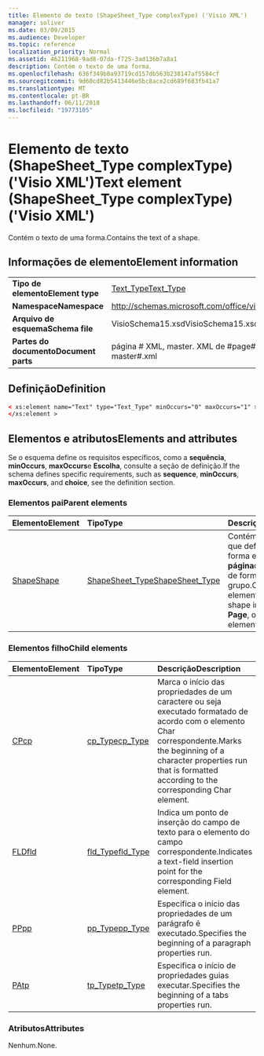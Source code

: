 ```yaml
---
title: Elemento de texto (ShapeSheet_Type complexType) ('Visio XML')
manager: soliver
ms.date: 03/09/2015
ms.audience: Developer
ms.topic: reference
localization_priority: Normal
ms.assetid: 46211968-9ad8-07da-f725-3ad136b7a8a1
description: Contém o texto de uma forma.
ms.openlocfilehash: 636f349b0a93719cd157db563b238147af5584cf
ms.sourcegitcommit: 9d60cd82b5413446e5bc8ace2cd689f683fb41a7
ms.translationtype: MT
ms.contentlocale: pt-BR
ms.lasthandoff: 06/11/2018
ms.locfileid: "19773105"
---
```

# <a name="text-element-shapesheettype-complextype-visio-xml"></a><span data-ttu-id="da2d9-103">Elemento de texto (ShapeSheet_Type complexType) ('Visio XML')</span><span class="sxs-lookup"><span data-stu-id="da2d9-103">Text element (ShapeSheet_Type complexType) ('Visio XML')</span></span>

<span data-ttu-id="da2d9-104">Contém o texto de uma forma.</span><span class="sxs-lookup"><span data-stu-id="da2d9-104">Contains the text of a shape.</span></span>
  
## <a name="element-information"></a><span data-ttu-id="da2d9-105">Informações de elemento</span><span class="sxs-lookup"><span data-stu-id="da2d9-105">Element information</span></span>

|||
|:-----|:-----|
|<span data-ttu-id="da2d9-106">**Tipo de elemento**</span><span class="sxs-lookup"><span data-stu-id="da2d9-106">**Element type**</span></span> <br/> |[<span data-ttu-id="da2d9-107">Text_Type</span><span class="sxs-lookup"><span data-stu-id="da2d9-107">Text_Type</span></span>](text_type-complextypevisio-xml.md) <br/> |
|<span data-ttu-id="da2d9-108">**Namespace**</span><span class="sxs-lookup"><span data-stu-id="da2d9-108">**Namespace**</span></span> <br/> |http://schemas.microsoft.com/office/visio/2012/main  <br/> |
|<span data-ttu-id="da2d9-109">**Arquivo de esquema**</span><span class="sxs-lookup"><span data-stu-id="da2d9-109">**Schema file**</span></span> <br/> |<span data-ttu-id="da2d9-110">VisioSchema15.xsd</span><span class="sxs-lookup"><span data-stu-id="da2d9-110">VisioSchema15.xsd</span></span>  <br/> |
|<span data-ttu-id="da2d9-111">**Partes do documento**</span><span class="sxs-lookup"><span data-stu-id="da2d9-111">**Document parts**</span></span> <br/> |<span data-ttu-id="da2d9-112">página # XML, master. XML de #</span><span class="sxs-lookup"><span data-stu-id="da2d9-112">page#.xml, master#.xml</span></span>  <br/> |
   
## <a name="definition"></a><span data-ttu-id="da2d9-113">Definição</span><span class="sxs-lookup"><span data-stu-id="da2d9-113">Definition</span></span>

```XML
< xs:element name="Text" type="Text_Type" minOccurs="0" maxOccurs="1" >
</xs:element >
```

## <a name="elements-and-attributes"></a><span data-ttu-id="da2d9-114">Elementos e atributos</span><span class="sxs-lookup"><span data-stu-id="da2d9-114">Elements and attributes</span></span>

<span data-ttu-id="da2d9-115">Se o esquema define os requisitos específicos, como a **sequência**, **minOccurs**, **maxOccurs**e **Escolha**, consulte a seção de definição.</span><span class="sxs-lookup"><span data-stu-id="da2d9-115">If the schema defines specific requirements, such as **sequence**, **minOccurs**, **maxOccurs**, and **choice**, see the definition section.</span></span> 
  
### <a name="parent-elements"></a><span data-ttu-id="da2d9-116">Elementos pai</span><span class="sxs-lookup"><span data-stu-id="da2d9-116">Parent elements</span></span>

|<span data-ttu-id="da2d9-117">**Elemento**</span><span class="sxs-lookup"><span data-stu-id="da2d9-117">**Element**</span></span>|<span data-ttu-id="da2d9-118">**Tipo**</span><span class="sxs-lookup"><span data-stu-id="da2d9-118">**Type**</span></span>|<span data-ttu-id="da2d9-119">**Descrição**</span><span class="sxs-lookup"><span data-stu-id="da2d9-119">**Description**</span></span>|
|:-----|:-----|:-----|
|[<span data-ttu-id="da2d9-120">Shape</span><span class="sxs-lookup"><span data-stu-id="da2d9-120">Shape</span></span>](shape-element-shapes_type-complextypevisio-xml.md) <br/> |[<span data-ttu-id="da2d9-121">ShapeSheet_Type</span><span class="sxs-lookup"><span data-stu-id="da2d9-121">ShapeSheet_Type</span></span>](shapesheet_type-complextypevisio-xml.md) <br/> |<span data-ttu-id="da2d9-122">Contém os elementos que definem a uma forma em um **mestre**, **página**ou elemento de forma do grupo.</span><span class="sxs-lookup"><span data-stu-id="da2d9-122">Contains elements that define a shape in a **Master**, **Page**, or group shape element.</span></span>  <br/> |
   
### <a name="child-elements"></a><span data-ttu-id="da2d9-123">Elementos filho</span><span class="sxs-lookup"><span data-stu-id="da2d9-123">Child elements</span></span>

|<span data-ttu-id="da2d9-124">**Elemento**</span><span class="sxs-lookup"><span data-stu-id="da2d9-124">**Element**</span></span>|<span data-ttu-id="da2d9-125">**Tipo**</span><span class="sxs-lookup"><span data-stu-id="da2d9-125">**Type**</span></span>|<span data-ttu-id="da2d9-126">**Descrição**</span><span class="sxs-lookup"><span data-stu-id="da2d9-126">**Description**</span></span>|
|:-----|:-----|:-----|
|[<span data-ttu-id="da2d9-127">CP</span><span class="sxs-lookup"><span data-stu-id="da2d9-127">cp</span></span>](cp-element-text_type-complextypevisio-xml.md) <br/> |[<span data-ttu-id="da2d9-128">cp_Type</span><span class="sxs-lookup"><span data-stu-id="da2d9-128">cp_Type</span></span>](cp_type-complextypevisio-xml.md) <br/> |<span data-ttu-id="da2d9-129">Marca o início das propriedades de um caractere ou seja executado formatado de acordo com o elemento Char correspondente.</span><span class="sxs-lookup"><span data-stu-id="da2d9-129">Marks the beginning of a character properties run that is formatted according to the corresponding Char element.</span></span>  <br/> |
|[<span data-ttu-id="da2d9-130">FLD</span><span class="sxs-lookup"><span data-stu-id="da2d9-130">fld</span></span>](fld-element-text_type-complextypevisio-xml.md) <br/> |[<span data-ttu-id="da2d9-131">fld_Type</span><span class="sxs-lookup"><span data-stu-id="da2d9-131">fld_Type</span></span>](fld_type-complextypevisio-xml.md) <br/> |<span data-ttu-id="da2d9-132">Indica um ponto de inserção do campo de texto para o elemento do campo correspondente.</span><span class="sxs-lookup"><span data-stu-id="da2d9-132">Indicates a text-field insertion point for the corresponding Field element.</span></span>  <br/> |
|[<span data-ttu-id="da2d9-133">PP</span><span class="sxs-lookup"><span data-stu-id="da2d9-133">pp</span></span>](pp-element-text_type-complextypevisio-xml.md) <br/> |[<span data-ttu-id="da2d9-134">pp_Type</span><span class="sxs-lookup"><span data-stu-id="da2d9-134">pp_Type</span></span>](pp_type-complextypevisio-xml.md) <br/> |<span data-ttu-id="da2d9-135">Especifica o início das propriedades de um parágrafo é executado.</span><span class="sxs-lookup"><span data-stu-id="da2d9-135">Specifies the beginning of a paragraph properties run.</span></span>  <br/> |
|[<span data-ttu-id="da2d9-136">PA</span><span class="sxs-lookup"><span data-stu-id="da2d9-136">tp</span></span>](tp-element-text_type-complextypevisio-xml.md) <br/> |[<span data-ttu-id="da2d9-137">tp_Type</span><span class="sxs-lookup"><span data-stu-id="da2d9-137">tp_Type</span></span>](tp_type-complextypevisio-xml.md) <br/> |<span data-ttu-id="da2d9-138">Especifica o início de propriedades guias executar.</span><span class="sxs-lookup"><span data-stu-id="da2d9-138">Specifies the beginning of a tabs properties run.</span></span>  <br/> |
   
### <a name="attributes"></a><span data-ttu-id="da2d9-139">Atributos</span><span class="sxs-lookup"><span data-stu-id="da2d9-139">Attributes</span></span>

<span data-ttu-id="da2d9-140">Nenhum.</span><span class="sxs-lookup"><span data-stu-id="da2d9-140">None.</span></span>
  

